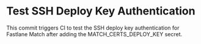 # Test SSH Deploy Key Authentication

This commit triggers CI to test the SSH deploy key authentication for Fastlane Match after adding the MATCH_CERTS_DEPLOY_KEY secret.
